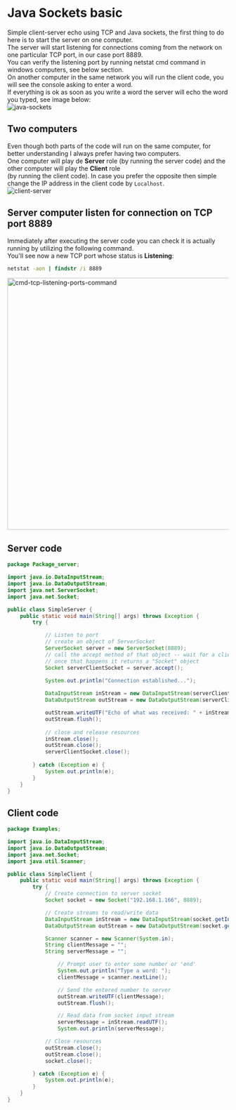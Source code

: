 # Java Sockets basic
Simple client-server echo using TCP and Java sockets, the first thing to do here is to start the server on one computer.<br>
The server will start listening for connections coming from the network on one particular TCP port, in our case port 8889.<br>
You can verify the listening port by running netstat cmd command in windows computers, see below section.<br>
On another computer in the same network you will run the client code, you will see the console asking to enter a word.<br>
If everything is ok as soon as you write a word the server will echo the word you typed, see image below:<br>
![java-sockets](https://github.com/danielurra/java-sockets-basic/assets/51704179/b6845891-e43e-49ac-9e64-4b05b02270a5)
## Two computers
Even though both parts of the code will run on the same computer, for better understanding I always prefer having two computers.<br>
One computer will play de **Server** role (by running the server code) and the other computer will play the **Client** role<br>
(by running the client code).
In case you prefer the opposite then simple change the IP address in the client code by `Localhost`.<br>
![client-server](https://github.com/danielurra/java-sockets-basic/assets/51704179/58eb45d5-7a2c-4dee-a4d6-e0bc23fe7b3c)<br>
## Server computer listen for connection on TCP port 8889
Immediately after executing the server code you can check it is actually running by utilizing the following command.<br>
You'll see now a new TCP port whose status is **Listening**:<br>
```cmd
netstat -aon | findstr /i 8889
```
<img width="574" alt="cmd-tcp-listening-ports-command" src="https://github.com/danielurra/java-sockets-basic/assets/51704179/a4afe16a-c567-462b-9459-e6518fa6cfd0"><br>
## Server code
```java
package Package_server;

import java.io.DataInputStream;
import java.io.DataOutputStream;
import java.net.ServerSocket;
import java.net.Socket;

public class SimpleServer {
	public static void main(String[] args) throws Exception {
		try {

			// Listen to port
			// create an object of ServerSocket 
			ServerSocket server = new ServerSocket(8889);
			// call the accept method of that object -- wait for a client to try to establish a connection
			// once that happens it returns a "Socket" object
			Socket serverClientSocket = server.accept();

			System.out.println("Connection established...");
			
			DataInputStream inStream = new DataInputStream(serverClientSocket.getInputStream());
			DataOutputStream outStream = new DataOutputStream(serverClientSocket.getOutputStream());

			outStream.writeUTF("Echo of what was received: " + inStream.readUTF());
			outStream.flush();
			
			// close and release resources
			inStream.close();
			outStream.close();
			serverClientSocket.close();
			
		} catch (Exception e) {
			System.out.println(e);
		}
	}
}
```
## Client code
```java
package Examples;

import java.io.DataInputStream;
import java.io.DataOutputStream;
import java.net.Socket;
import java.util.Scanner;

public class SimpleClient {
	public static void main(String[] args) throws Exception {
		try {
			// Create connection to server socket
			Socket socket = new Socket("192.168.1.166", 8889);

			// Create streams to read/write data
			DataInputStream inStream = new DataInputStream(socket.getInputStream());
			DataOutputStream outStream = new DataOutputStream(socket.getOutputStream());

			Scanner scanner = new Scanner(System.in);
			String clientMessage = "";
			String serverMessage = "";

				// Prompt user to enter some number or 'end'
				System.out.println("Type a word: ");
				clientMessage = scanner.nextLine();

				// Send the entered number to server
				outStream.writeUTF(clientMessage);
				outStream.flush();

				// Read data from socket input stream
				serverMessage = inStream.readUTF();
				System.out.println(serverMessage);

			// Close resources
			outStream.close();
			outStream.close();
			socket.close();

		} catch (Exception e) {
			System.out.println(e);
		}
	}
}

```



